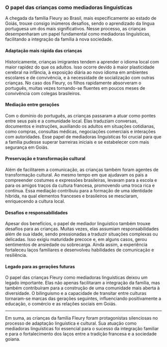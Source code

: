 ### O papel das crianças como mediadoras linguísticas

A chegada da família Fleury ao Brasil, mais especificamente ao estado de Goiás, trouxe consigo inúmeros desafios, sendo o aprendizado da língua portuguesa um dos mais significativos. Nesse processo, as crianças desempenharam um papel fundamental como mediadoras linguísticas, facilitando a integração da família à nova sociedade.

#### Adaptação mais rápida das crianças

Historicamente, crianças imigrantes tendem a aprender o idioma local com maior rapidez do que os adultos. Isso ocorre devido à maior plasticidade cerebral na infância, à exposição diária ao novo idioma em ambientes escolares e de convivência, e à necessidade de socialização com outras crianças. No caso dos Fleury, os filhos rapidamente absorveram o português, muitas vezes tornando-se fluentes em poucos meses de convivência com colegas brasileiros.

#### Mediação entre gerações

Com o domínio do português, as crianças passaram a atuar como pontes entre seus pais e a comunidade local. Elas traduziam conversas, documentos e instruções, auxiliando os adultos em situações cotidianas, como compras, consultas médicas, negociações comerciais e interações com autoridades. Esse papel de mediadoras linguísticas foi crucial para que a família pudesse superar barreiras iniciais e se estabelecer com mais segurança em Goiás.

#### Preservação e transformação cultural

Além de facilitarem a comunicação, as crianças também foram agentes de transformação cultural. Ao mesmo tempo em que ajudavam os pais a compreender costumes e expressões brasileiras, levavam para a escola e para os amigos traços da cultura francesa, promovendo uma troca rica e contínua. Essa mediação contribuiu para a formação de uma identidade híbrida, na qual elementos franceses e brasileiros se mesclaram, enriquecendo a cultura local.

#### Desafios e responsabilidades

Apesar dos benefícios, o papel de mediador linguístico também trouxe desafios para as crianças. Muitas vezes, elas assumiam responsabilidades além de sua idade, sendo pressionadas a traduzir situações complexas ou delicadas. Isso exigiu maturidade precoce e, em alguns casos, gerou sentimentos de ansiedade ou sobrecarga. Ainda assim, a experiência fortaleceu laços familiares e desenvolveu habilidades de comunicação e resiliência.

#### Legado para as gerações futuras

O papel das crianças Fleury como mediadoras linguísticas deixou um legado importante. Elas não apenas facilitaram a integração da família, mas também contribuíram para a construção de uma comunidade mais aberta à diversidade. O bilinguismo e a capacidade de transitar entre culturas tornaram-se marcas das gerações seguintes, influenciando positivamente a educação, o comércio e as relações sociais em Goiás.

---

Em suma, as crianças da família Fleury foram protagonistas silenciosas no processo de adaptação linguística e cultural. Sua atuação como mediadoras linguísticas foi essencial para o sucesso da integração familiar e para o fortalecimento dos laços entre a tradição francesa e a sociedade goiana.